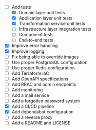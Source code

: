 - [ ] Add tests
  - [X] Domain layer unit tests
  - [X] Application layer unit tests
  - [X] Transformation service unit tests
  - [ ] Infrastructure layer integration tests
  - [ ] Component tests
  - [ ] End-to-end tests
- [X] Improve error handling
- [X] Improve logging
- [ ] Fix being able to override images
- [ ] Use proper PostgreSQL configuration
- [ ] Use proper Redis configuration
- [ ] Add Terraform IaC
- [ ] Add OpenAPI specifications
- [ ] Add RBAC and admin endpoints
- [ ] Add monitoring
- [ ] Add a mail service
- [ ] Add a forgotten password system
- [X] Add a CI/CD pipeline
- [X] Add dependabot configuration
- [ ] Add a reverse proxy
- [ ] Add a README and LICENSE